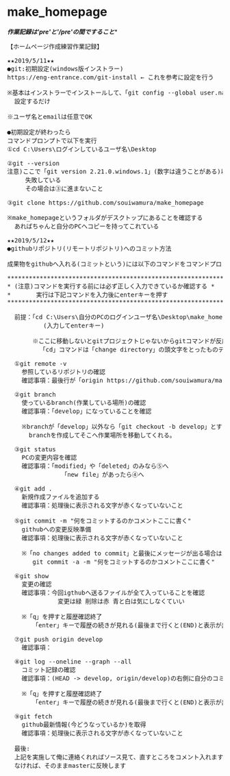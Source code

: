 # make_homepage

*********<b>作業記録は'pre'と'/pre'の間ですること</b>**********
<pre>
【ホームページ作成練習作業記録】

★★2019/5/11★★
●git:初期設定(windows版インストラー)
https://eng-entrance.com/git-install ← これを参考に設定を行う

※基本はインストラーでインストールして、「git config --global user.name "名前"」とかで
  設定するだけ

※ユーザ名とemailは任意でOK

●初期設定が終わったら
コマンドプロンプトで以下を実行
①cd C:\Users\ログインしているユーザ名\Desktop

②git --version
注意)ここで「git version 2.21.0.windows.1」(数字は違うことがある)以外が出たらインストールに
     失敗している
     その場合は③に進まないこと

③git clone https://github.com/souiwamura/make_homepage

※make_homepageというフォルダがデスクトップにあることを確認する
  あればちゃんと自分のPCへコピーを持ってこれている

★★2019/5/12★★
●githubリポジトリ(リモートリポジトリ)へのコミット方法

成果物をgithubへ入れる(コミットという)には以下のコマンドをコマンドプロンプトで実行する

********************************************************************
* (注意)コマンドを実行する前には必ず正しく入力できているか確認する *
*       実行は下記コマンドを入力後にenterキーを押す                *
********************************************************************

  前提：「cd C:\Users\自分のPCのログインユーザ名\Desktop\make_homepage」を先に実行すること
          (入力してenterキー)

       ※ここに移動しないとgitプロジェクトじゃないからgitコマンドが反応しない
         「cd」コマンドは「change directory」の頭文字をとったものディレクトリは場所と考えればいい

  ①git remote -v
    参照しているリポジトリの確認
    確認事項：最後行が「origin https://github.com/souiwamura/make_homepage(push)」となっていること

  ②git branch
    使っているbranch(作業している場所)の確認
    確認事項：「develop」になっていることを確認

    ※branchが「develop」以外なら「git checkout -b develop」とすると
      branchを作成してそこへ作業場所を移動してくれる。

  ③git status
    PCの変更内容を確認
    確認事項：「modified」や「deleted」のみなら⑤へ
               「new file」があったら④へ

  ④git add .
    新規作成ファイルを追加する
    確認事項：処理後に表示される文字が赤くなっていないこと

  ⑤git commit -m "何をコミットするのかコメントここに書く"
    githubへの変更反映準備
    確認事項：処理後に表示される文字が赤くなっていないこと

    ※「no changes added to commit」と最後にメッセージが出る場合は
       git commit -a -m "何をコミットするのかコメントここに書く"

  ⑥git show
    変更の確認
    確認事項：今回igthubへ送るファイルが全て入っていることを確認
              変更は緑 削除は赤 青と白は気にしなくていい

    ※「q」を押すと履歴確認終了
       「enter」キーで履歴の続きが見れる(最後まで行くと(END)と表示が出るので「q」で終了)

  ⑦git push origin develop
    確認事項：

  ⑧git log --oneline --graph --all
    コミット記録の確認
    確認事項：(HEAD -> develop, origin/develop)の右側に自分のコミットした時のコメントがあること

    ※「q」を押すと履歴確認終了
       「enter」キーで履歴の続きが見れる(最後まで行くと(END)と表示が出るので「q」で終了)

  ⑨git fetch
    github最新情報(今どうなっているか)を取得
    確認事項：処理後に表示される文字が赤くなっていないこと

  最後:
  上記を実施して俺に連絡くれればソース見て、直すところをコメント入れます
  なければ、そのままmasterに反映します
</pre>
